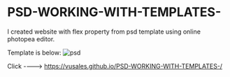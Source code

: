 # PSD-WORKING-WITH-TEMPLATES-

I created website with flex property from psd template using online photopea editor.

Template is below:
![psd](https://user-images.githubusercontent.com/58183073/135839499-2a7a218f-b051-4834-93d2-21c5c6b228d2.jpg)

Click ----> https://vusales.github.io/PSD-WORKING-WITH-TEMPLATES-/


